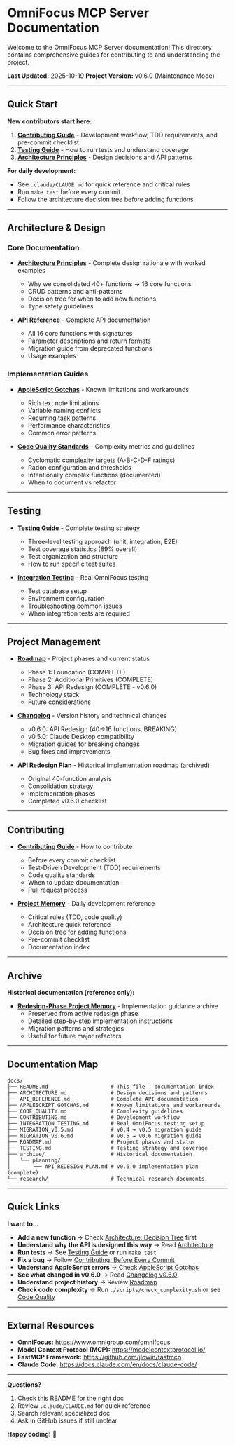 # OmniFocus MCP Server Documentation

Welcome to the OmniFocus MCP Server documentation! This directory contains comprehensive guides for contributing to and understanding the project.

**Last Updated:** 2025-10-19
**Project Version:** v0.6.0 (Maintenance Mode)

---

## Quick Start

**New contributors start here:**

1. **[Contributing Guide](CONTRIBUTING.md)** - Development workflow, TDD requirements, and pre-commit checklist
2. **[Testing Guide](TESTING.md)** - How to run tests and understand coverage
3. **[Architecture Principles](ARCHITECTURE.md)** - Design decisions and API patterns

**For daily development:**
- See `.claude/CLAUDE.md` for quick reference and critical rules
- Run `make test` before every commit
- Follow the architecture decision tree before adding functions

---

## Architecture & Design

### Core Documentation

- **[Architecture Principles](ARCHITECTURE.md)** - Complete design rationale with worked examples
  - Why we consolidated 40+ functions → 16 core functions
  - CRUD patterns and anti-patterns
  - Decision tree for when to add new functions
  - Type safety guidelines

- **[API Reference](API_REFERENCE.md)** - Complete API documentation
  - All 16 core functions with signatures
  - Parameter descriptions and return formats
  - Migration guide from deprecated functions
  - Usage examples

### Implementation Guides

- **[AppleScript Gotchas](APPLESCRIPT_GOTCHAS.md)** - Known limitations and workarounds
  - Rich text note limitations
  - Variable naming conflicts
  - Recurring task patterns
  - Performance characteristics
  - Common error patterns

- **[Code Quality Standards](CODE_QUALITY.md)** - Complexity metrics and guidelines
  - Cyclomatic complexity targets (A-B-C-D-F ratings)
  - Radon configuration and thresholds
  - Intentionally complex functions (documented)
  - When to document vs refactor

---

## Testing

- **[Testing Guide](TESTING.md)** - Complete testing strategy
  - Three-level testing approach (unit, integration, E2E)
  - Test coverage statistics (89% overall)
  - Test organization and structure
  - How to run specific test suites

- **[Integration Testing](INTEGRATION_TESTING.md)** - Real OmniFocus testing
  - Test database setup
  - Environment configuration
  - Troubleshooting common issues
  - When integration tests are required

---

## Project Management

- **[Roadmap](ROADMAP.md)** - Project phases and current status
  - Phase 1: Foundation (COMPLETE)
  - Phase 2: Additional Primitives (COMPLETE)
  - Phase 3: API Redesign (COMPLETE - v0.6.0)
  - Technology stack
  - Future considerations

- **[Changelog](../CHANGELOG.md)** - Version history and technical changes
  - v0.6.0: API Redesign (40→16 functions, BREAKING)
  - v0.5.0: Claude Desktop compatibility
  - Migration guides for breaking changes
  - Bug fixes and improvements

- **[API Redesign Plan](archive/planning/API_REDESIGN_PLAN.md)** - Historical implementation roadmap (archived)
  - Original 40-function analysis
  - Consolidation strategy
  - Implementation phases
  - Completed v0.6.0 checklist

---

## Contributing

- **[Contributing Guide](CONTRIBUTING.md)** - How to contribute
  - Before every commit checklist
  - Test-Driven Development (TDD) requirements
  - Code quality standards
  - When to update documentation
  - Pull request process

- **[Project Memory](.claude/CLAUDE.md)** - Daily development reference
  - Critical rules (TDD, code quality)
  - Architecture quick reference
  - Decision tree for adding functions
  - Pre-commit checklist
  - Documentation index

---

## Archive

**Historical documentation (reference only):**

- **[Redesign-Phase Project Memory](.claude/CLAUDE-redesign-phase.md)** - Implementation guidance archive
  - Preserved from active redesign phase
  - Detailed step-by-step implementation instructions
  - Migration patterns and strategies
  - Useful for future major refactors

---

## Documentation Map

```
docs/
├── README.md                    # This file - documentation index
├── ARCHITECTURE.md              # Design decisions and patterns
├── API_REFERENCE.md             # Complete API documentation
├── APPLESCRIPT_GOTCHAS.md       # Known limitations and workarounds
├── CODE_QUALITY.md              # Complexity guidelines
├── CONTRIBUTING.md              # Development workflow
├── INTEGRATION_TESTING.md       # Real OmniFocus testing setup
├── MIGRATION_v0.5.md            # v0.4 → v0.5 migration guide
├── MIGRATION_v0.6.md            # v0.5 → v0.6 migration guide
├── ROADMAP.md                   # Project phases and status
├── TESTING.md                   # Testing strategy and coverage
├── archive/                     # Historical documentation
│   └── planning/
│       └── API_REDESIGN_PLAN.md # v0.6.0 implementation plan (complete)
└── research/                    # Technical research documents
```

---

## Quick Links

**I want to...**

- **Add a new function** → Check [Architecture: Decision Tree](ARCHITECTURE.md#quick-decision-tree) first
- **Understand why the API is designed this way** → Read [Architecture](ARCHITECTURE.md)
- **Run tests** → See [Testing Guide](TESTING.md) or run `make test`
- **Fix a bug** → Follow [Contributing: Before Every Commit](CONTRIBUTING.md#before-every-commit)
- **Understand AppleScript errors** → Check [AppleScript Gotchas](APPLESCRIPT_GOTCHAS.md)
- **See what changed in v0.6.0** → Read [Changelog v0.6.0](../CHANGELOG.md#060---2025-10-18)
- **Understand project history** → Review [Roadmap](ROADMAP.md)
- **Check code complexity** → Run `./scripts/check_complexity.sh` or see [Code Quality](CODE_QUALITY.md)

---

## External Resources

- **OmniFocus:** https://www.omnigroup.com/omnifocus
- **Model Context Protocol (MCP):** https://modelcontextprotocol.io/
- **FastMCP Framework:** https://github.com/jlowin/fastmcp
- **Claude Code:** https://docs.claude.com/en/docs/claude-code/

---

**Questions?**

1. Check this README for the right doc
2. Review `.claude/CLAUDE.md` for quick reference
3. Search relevant specialized doc
4. Ask in GitHub issues if still unclear

**Happy coding!** 🚀

